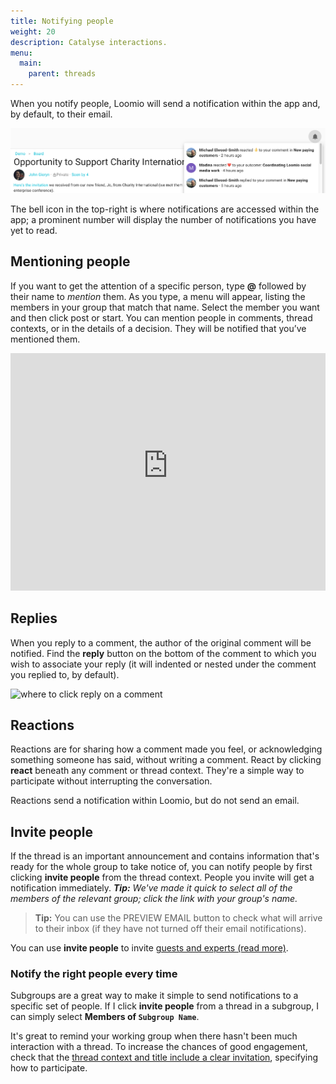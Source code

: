 ```yaml
---
title: Notifying people
weight: 20
description: Catalyse interactions.
menu:
  main:
    parent: threads
---
```


When you notify people, Loomio will send a notification within the app and, by default, to their email.

![](notification_bell.png)

The bell icon in the top-right is where notifications are accessed within the app; a prominent number will display the number of notifications you have yet to read.

## Mentioning people

If you want to get the attention of a specific person, type **@** followed by their name to _mention_ them.  As you type, a menu will appear, listing the members in your group that match that name. Select the member you want and then click post or start. You can mention people in comments, thread contexts, or in the details of a decision. They will be notified that you’ve mentioned them.

<iframe width="100%" height="380px" src="https://www.youtube-nocookie.com/embed/VzM1AWnNP7c?rel=0" frameborder="0" allowfullscreen></iframe>

## Replies

When you reply to a comment, the author of the original comment will be notified. Find the **reply** button on the bottom of the comment to which you wish to associate your reply (it will indented or nested under the comment you replied to, by default).

![where to click reply on a comment](/en/guides/getting_started/having_discussions/reply.png)

## Reactions

Reactions are for sharing how a comment made you feel, or acknowledging something someone has said, without writing a comment. React by clicking **react** beneath any comment or thread context. They're a simple way to participate without interrupting the conversation.

Reactions send a notification within Loomio, but do not send an email.

## Invite people

If the thread is an important announcement and contains information that's ready for the whole group to take notice of, you can notify people by first clicking **invite people** from the thread context. People you invite will get a notification immediately. ___Tip:___ _We've made it quick to select all of the members of the relevant group; click the link with your group's name._

> **Tip:** You can use the PREVIEW EMAIL button to check what will arrive to their inbox (if they have not turned off their email notifications).

You can use **invite people** to invite [guests and experts (read more)](../thread_admin/#invite-guests-to-thread).

### Notify the right people every time

Subgroups are a great way to make it simple to send notifications to a specific set of people. If I click **invite people** from a thread in a subgroup, I can simply select **Members of `Subgroup Name`**.

It's great to remind your working group when there hasn't been much interaction with a thread. To increase the chances of good engagement, check that the [thread context and title include a clear invitation](/en/user_manual/getting_started/having_discussions/#keep-the-topic-concise), specifying how to participate.
